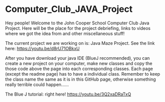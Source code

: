 # Computer_Club_JAVA_Project
Hey people! Welcome to the John Cooper School Computer Club Java Project. Here will be the place for the project debriefing, links to videos where we got the idea from and other miscellaneous stuff!

The current project we are working on is: Java Maze Project. See the link here: https://youtu.be/d8rU71OBkxU

After you have download your java IDE (BlueJ recommended), you can create a new project on your computer, make new classes and copy the those code above the page into each corresponding classes. Each page (except the readme page) has to have a individual class. Remember to keep the class name the same as it is in this GitHub page, otherwise something really terrible could happen......

The Blue J tutorial: right here! https://youtu.be/3Q2xaDRaTxQ
